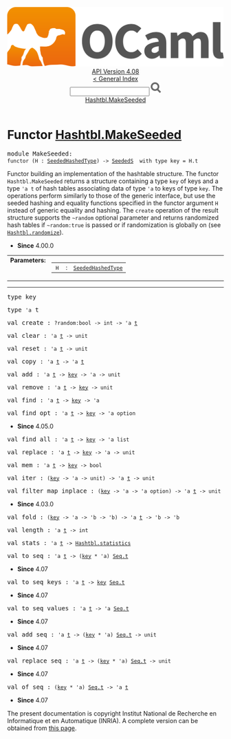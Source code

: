 <!-- ((! set title API !)) ((! set documentation !)) ((! set api !)) ((! set nobreadcrumb !)) -->
<div class="api"><header><nav class="toc brand"><a class="brand" href="https://ocaml.org/"><img src="colour-logo-gray.svg" class="svg" alt="OCaml"></a></nav><nav class="toc"><div class="toc_version"><a href="/docs" id="version-select">API Version 4.08</a></div><a href="index.html">&lt; General Index</a><div class="api_search"><input type="text" name="apisearch" id="api_search" oninput="mySearch(false);" onkeypress="this.oninput();" onclick="this.oninput();" onpaste="this.oninput();">
<img src="search_icon.svg" alt="Search" class="svg" onclick="mySearch(false)"></div>
<div id="search_results"></div><div class="toc_title"><a href="#top">Hashtbl.MakeSeeded</a></div><ul></ul></nav></header>

<h1>Functor <a href="type_Hashtbl.MakeSeeded.html">Hashtbl.MakeSeeded</a></h1>

<pre><span id="MODULEMakeSeeded"><span class="keyword">module</span> MakeSeeded</span>: <div class="sig_block"><code class="code"><span class="keyword">functor</span>&nbsp;(</code><code class="code"><span class="constructor">H</span></code><code class="code">&nbsp;:&nbsp;</code><code class="type"><a href="Hashtbl.SeededHashedType.html">SeededHashedType</a></code><code class="code">)&nbsp;<span class="keywordsign">-&gt;</span>&nbsp;</code><code class="type"><a href="Hashtbl.SeededS.html">SeededS</a></code><code class="type">  with type key = H.t</code></div></pre><div class="info module top">
<div class="info-desc">
<p>Functor building an implementation of the hashtable structure.
    The functor <code class="code"><span class="constructor">Hashtbl</span>.<span class="constructor">MakeSeeded</span></code> returns a structure containing
    a type <code class="code">key</code> of keys and a type <code class="code"><span class="keywordsign">'</span>a&nbsp;t</code> of hash tables
    associating data of type <code class="code"><span class="keywordsign">'</span>a</code> to keys of type <code class="code">key</code>.
    The operations perform similarly to those of the generic
    interface, but use the seeded hashing and equality functions
    specified in the functor argument <code class="code"><span class="constructor">H</span></code> instead of generic
    equality and hashing.  The <code class="code">create</code> operation of the
    result structure supports the <code class="code">~random</code> optional parameter
    and returns randomized hash tables if <code class="code">~random:<span class="keyword">true</span></code> is passed
    or if randomization is globally on (see <a href="Hashtbl.html#VALrandomize"><code class="code"><span class="constructor">Hashtbl</span>.randomize</code></a>).</p>
</div>
<ul class="info-attributes">
<li><b>Since</b> 4.00.0</li>
</ul>
</div>
<table border="0" cellpadding="3" width="100%">
<tbody><tr>
<td align="left" valign="top" width="1%%"><b>Parameters: </b></td>
<td>
<table class="paramstable">
<tbody><tr>
<td align="center" valign="top" width="15%">
<code>H</code></td>
<td align="center" valign="top">:</td>
<td><code class="type"><a href="Hashtbl.SeededHashedType.html">SeededHashedType</a></code>
</td></tr></tbody></table>
</td>
</tr>
</tbody></table>
<hr width="100%">

<pre><span id="TYPEkey"><span class="keyword">type</span> <code class="type"></code>key</span> </pre>


<pre><span id="TYPEt"><span class="keyword">type</span> <code class="type">'a</code> t</span> </pre>


<pre><span id="VALcreate"><span class="keyword">val</span> create</span> : <code class="type">?random:bool -&gt; int -&gt; 'a <a href="Hashtbl.SeededS.html#TYPEt">t</a></code></pre>
<pre><span id="VALclear"><span class="keyword">val</span> clear</span> : <code class="type">'a <a href="Hashtbl.SeededS.html#TYPEt">t</a> -&gt; unit</code></pre>
<pre><span id="VALreset"><span class="keyword">val</span> reset</span> : <code class="type">'a <a href="Hashtbl.SeededS.html#TYPEt">t</a> -&gt; unit</code></pre>
<pre><span id="VALcopy"><span class="keyword">val</span> copy</span> : <code class="type">'a <a href="Hashtbl.SeededS.html#TYPEt">t</a> -&gt; 'a <a href="Hashtbl.SeededS.html#TYPEt">t</a></code></pre>
<pre><span id="VALadd"><span class="keyword">val</span> add</span> : <code class="type">'a <a href="Hashtbl.SeededS.html#TYPEt">t</a> -&gt; <a href="Hashtbl.SeededS.html#TYPEkey">key</a> -&gt; 'a -&gt; unit</code></pre>
<pre><span id="VALremove"><span class="keyword">val</span> remove</span> : <code class="type">'a <a href="Hashtbl.SeededS.html#TYPEt">t</a> -&gt; <a href="Hashtbl.SeededS.html#TYPEkey">key</a> -&gt; unit</code></pre>
<pre><span id="VALfind"><span class="keyword">val</span> find</span> : <code class="type">'a <a href="Hashtbl.SeededS.html#TYPEt">t</a> -&gt; <a href="Hashtbl.SeededS.html#TYPEkey">key</a> -&gt; 'a</code></pre>
<pre><span id="VALfind_opt"><span class="keyword">val</span> find_opt</span> : <code class="type">'a <a href="Hashtbl.SeededS.html#TYPEt">t</a> -&gt; <a href="Hashtbl.SeededS.html#TYPEkey">key</a> -&gt; 'a option</code></pre><div class="info ">
<ul class="info-attributes">
<li><b>Since</b> 4.05.0</li>
</ul>
</div>

<pre><span id="VALfind_all"><span class="keyword">val</span> find_all</span> : <code class="type">'a <a href="Hashtbl.SeededS.html#TYPEt">t</a> -&gt; <a href="Hashtbl.SeededS.html#TYPEkey">key</a> -&gt; 'a list</code></pre>
<pre><span id="VALreplace"><span class="keyword">val</span> replace</span> : <code class="type">'a <a href="Hashtbl.SeededS.html#TYPEt">t</a> -&gt; <a href="Hashtbl.SeededS.html#TYPEkey">key</a> -&gt; 'a -&gt; unit</code></pre>
<pre><span id="VALmem"><span class="keyword">val</span> mem</span> : <code class="type">'a <a href="Hashtbl.SeededS.html#TYPEt">t</a> -&gt; <a href="Hashtbl.SeededS.html#TYPEkey">key</a> -&gt; bool</code></pre>
<pre><span id="VALiter"><span class="keyword">val</span> iter</span> : <code class="type">(<a href="Hashtbl.SeededS.html#TYPEkey">key</a> -&gt; 'a -&gt; unit) -&gt; 'a <a href="Hashtbl.SeededS.html#TYPEt">t</a> -&gt; unit</code></pre>
<pre><span id="VALfilter_map_inplace"><span class="keyword">val</span> filter_map_inplace</span> : <code class="type">(<a href="Hashtbl.SeededS.html#TYPEkey">key</a> -&gt; 'a -&gt; 'a option) -&gt; 'a <a href="Hashtbl.SeededS.html#TYPEt">t</a> -&gt; unit</code></pre><div class="info ">
<ul class="info-attributes">
<li><b>Since</b> 4.03.0</li>
</ul>
</div>

<pre><span id="VALfold"><span class="keyword">val</span> fold</span> : <code class="type">(<a href="Hashtbl.SeededS.html#TYPEkey">key</a> -&gt; 'a -&gt; 'b -&gt; 'b) -&gt; 'a <a href="Hashtbl.SeededS.html#TYPEt">t</a> -&gt; 'b -&gt; 'b</code></pre>
<pre><span id="VALlength"><span class="keyword">val</span> length</span> : <code class="type">'a <a href="Hashtbl.SeededS.html#TYPEt">t</a> -&gt; int</code></pre>
<pre><span id="VALstats"><span class="keyword">val</span> stats</span> : <code class="type">'a <a href="Hashtbl.SeededS.html#TYPEt">t</a> -&gt; <a href="Hashtbl.html#TYPEstatistics">Hashtbl.statistics</a></code></pre>
<pre><span id="VALto_seq"><span class="keyword">val</span> to_seq</span> : <code class="type">'a <a href="Hashtbl.SeededS.html#TYPEt">t</a> -&gt; (<a href="Hashtbl.SeededS.html#TYPEkey">key</a> * 'a) <a href="Seq.html#TYPEt">Seq.t</a></code></pre><div class="info ">
<ul class="info-attributes">
<li><b>Since</b> 4.07</li>
</ul>
</div>

<pre><span id="VALto_seq_keys"><span class="keyword">val</span> to_seq_keys</span> : <code class="type">'a <a href="Hashtbl.SeededS.html#TYPEt">t</a> -&gt; <a href="Hashtbl.SeededS.html#TYPEkey">key</a> <a href="Seq.html#TYPEt">Seq.t</a></code></pre><div class="info ">
<ul class="info-attributes">
<li><b>Since</b> 4.07</li>
</ul>
</div>

<pre><span id="VALto_seq_values"><span class="keyword">val</span> to_seq_values</span> : <code class="type">'a <a href="Hashtbl.SeededS.html#TYPEt">t</a> -&gt; 'a <a href="Seq.html#TYPEt">Seq.t</a></code></pre><div class="info ">
<ul class="info-attributes">
<li><b>Since</b> 4.07</li>
</ul>
</div>

<pre><span id="VALadd_seq"><span class="keyword">val</span> add_seq</span> : <code class="type">'a <a href="Hashtbl.SeededS.html#TYPEt">t</a> -&gt; (<a href="Hashtbl.SeededS.html#TYPEkey">key</a> * 'a) <a href="Seq.html#TYPEt">Seq.t</a> -&gt; unit</code></pre><div class="info ">
<ul class="info-attributes">
<li><b>Since</b> 4.07</li>
</ul>
</div>

<pre><span id="VALreplace_seq"><span class="keyword">val</span> replace_seq</span> : <code class="type">'a <a href="Hashtbl.SeededS.html#TYPEt">t</a> -&gt; (<a href="Hashtbl.SeededS.html#TYPEkey">key</a> * 'a) <a href="Seq.html#TYPEt">Seq.t</a> -&gt; unit</code></pre><div class="info ">
<ul class="info-attributes">
<li><b>Since</b> 4.07</li>
</ul>
</div>

<pre><span id="VALof_seq"><span class="keyword">val</span> of_seq</span> : <code class="type">(<a href="Hashtbl.SeededS.html#TYPEkey">key</a> * 'a) <a href="Seq.html#TYPEt">Seq.t</a> -&gt; 'a <a href="Hashtbl.SeededS.html#TYPEt">t</a></code></pre><div class="info ">
<ul class="info-attributes">
<li><b>Since</b> 4.07</li>
</ul>
</div>

<div class="copyright">The present documentation is copyright Institut National de Recherche en Informatique et en Automatique (INRIA). A complete version can be obtained from <a href="http://caml.inria.fr/pub/docs/manual-ocaml/">this page</a>.</div></div>